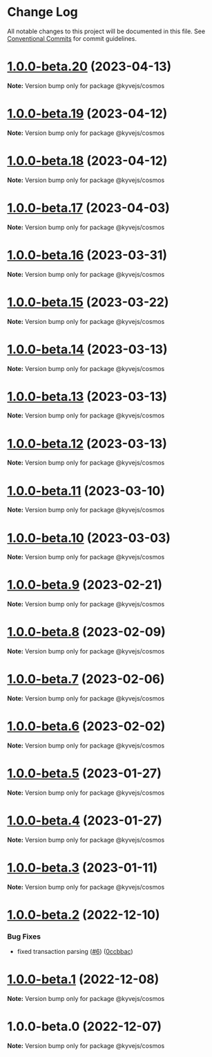 # Change Log

All notable changes to this project will be documented in this file.
See [Conventional Commits](https://conventionalcommits.org) for commit guidelines.

# [1.0.0-beta.20](https://github.com/KYVENetwork/kyvejs/compare/@kyvejs/cosmos@1.0.0-beta.19...@kyvejs/cosmos@1.0.0-beta.20) (2023-04-13)

**Note:** Version bump only for package @kyvejs/cosmos

# [1.0.0-beta.19](https://github.com/KYVENetwork/kyvejs/compare/@kyvejs/cosmos@1.0.0-beta.18...@kyvejs/cosmos@1.0.0-beta.19) (2023-04-12)

**Note:** Version bump only for package @kyvejs/cosmos

# [1.0.0-beta.18](https://github.com/KYVENetwork/kyvejs/compare/@kyvejs/cosmos@1.0.0-beta.17...@kyvejs/cosmos@1.0.0-beta.18) (2023-04-12)

**Note:** Version bump only for package @kyvejs/cosmos

# [1.0.0-beta.17](https://github.com/KYVENetwork/kyvejs/compare/@kyvejs/cosmos@1.0.0-beta.16...@kyvejs/cosmos@1.0.0-beta.17) (2023-04-03)

**Note:** Version bump only for package @kyvejs/cosmos

# [1.0.0-beta.16](https://github.com/KYVENetwork/kyvejs/compare/@kyvejs/cosmos@1.0.0-beta.15...@kyvejs/cosmos@1.0.0-beta.16) (2023-03-31)

**Note:** Version bump only for package @kyvejs/cosmos

# [1.0.0-beta.15](https://github.com/KYVENetwork/kyvejs/compare/@kyvejs/cosmos@1.0.0-beta.14...@kyvejs/cosmos@1.0.0-beta.15) (2023-03-22)

**Note:** Version bump only for package @kyvejs/cosmos

# [1.0.0-beta.14](https://github.com/KYVENetwork/kyvejs/compare/@kyvejs/cosmos@1.0.0-beta.13...@kyvejs/cosmos@1.0.0-beta.14) (2023-03-13)

**Note:** Version bump only for package @kyvejs/cosmos

# [1.0.0-beta.13](https://github.com/KYVENetwork/kyvejs/compare/@kyvejs/cosmos@1.0.0-beta.12...@kyvejs/cosmos@1.0.0-beta.13) (2023-03-13)

**Note:** Version bump only for package @kyvejs/cosmos

# [1.0.0-beta.12](https://github.com/KYVENetwork/kyvejs/compare/@kyvejs/cosmos@1.0.0-beta.11...@kyvejs/cosmos@1.0.0-beta.12) (2023-03-13)

**Note:** Version bump only for package @kyvejs/cosmos

# [1.0.0-beta.11](https://github.com/KYVENetwork/kyvejs/compare/@kyvejs/cosmos@1.0.0-beta.10...@kyvejs/cosmos@1.0.0-beta.11) (2023-03-10)

**Note:** Version bump only for package @kyvejs/cosmos

# [1.0.0-beta.10](https://github.com/KYVENetwork/kyvejs/compare/@kyvejs/cosmos@1.0.0-beta.9...@kyvejs/cosmos@1.0.0-beta.10) (2023-03-03)

**Note:** Version bump only for package @kyvejs/cosmos

# [1.0.0-beta.9](https://github.com/KYVENetwork/kyvejs/compare/@kyvejs/cosmos@1.0.0-beta.8...@kyvejs/cosmos@1.0.0-beta.9) (2023-02-21)

**Note:** Version bump only for package @kyvejs/cosmos

# [1.0.0-beta.8](https://github.com/KYVENetwork/kyvejs/compare/@kyvejs/cosmos@1.0.0-beta.7...@kyvejs/cosmos@1.0.0-beta.8) (2023-02-09)

**Note:** Version bump only for package @kyvejs/cosmos

# [1.0.0-beta.7](https://github.com/KYVENetwork/kyvejs/compare/@kyvejs/cosmos@1.0.0-beta.6...@kyvejs/cosmos@1.0.0-beta.7) (2023-02-06)

**Note:** Version bump only for package @kyvejs/cosmos

# [1.0.0-beta.6](https://github.com/KYVENetwork/kyvejs/compare/@kyvejs/cosmos@1.0.0-beta.5...@kyvejs/cosmos@1.0.0-beta.6) (2023-02-02)

**Note:** Version bump only for package @kyvejs/cosmos

# [1.0.0-beta.5](https://github.com/KYVENetwork/kyvejs/compare/@kyvejs/cosmos@1.0.0-beta.4...@kyvejs/cosmos@1.0.0-beta.5) (2023-01-27)

**Note:** Version bump only for package @kyvejs/cosmos

# [1.0.0-beta.4](https://github.com/KYVENetwork/kyvejs/compare/@kyvejs/cosmos@1.0.0-beta.3...@kyvejs/cosmos@1.0.0-beta.4) (2023-01-27)

**Note:** Version bump only for package @kyvejs/cosmos

# [1.0.0-beta.3](https://github.com/KYVENetwork/kyvejs/compare/@kyvejs/cosmos@1.0.0-beta.2...@kyvejs/cosmos@1.0.0-beta.3) (2023-01-11)

**Note:** Version bump only for package @kyvejs/cosmos

# [1.0.0-beta.2](https://github.com/KYVENetwork/kyvejs/compare/@kyvejs/cosmos@1.0.0-beta.1...@kyvejs/cosmos@1.0.0-beta.2) (2022-12-10)

### Bug Fixes

- fixed transaction parsing ([#6](https://github.com/KYVENetwork/kyvejs/issues/6)) ([0ccbbac](https://github.com/KYVENetwork/kyvejs/commit/0ccbbac11439ce1e5a6014c3ac675ea71bb3033e))

# [1.0.0-beta.1](https://github.com/KYVENetwork/kyvejs/compare/@kyvejs/cosmos@1.0.0-beta.0...@kyvejs/cosmos@1.0.0-beta.1) (2022-12-08)

**Note:** Version bump only for package @kyvejs/cosmos

# 1.0.0-beta.0 (2022-12-07)

**Note:** Version bump only for package @kyvejs/cosmos
